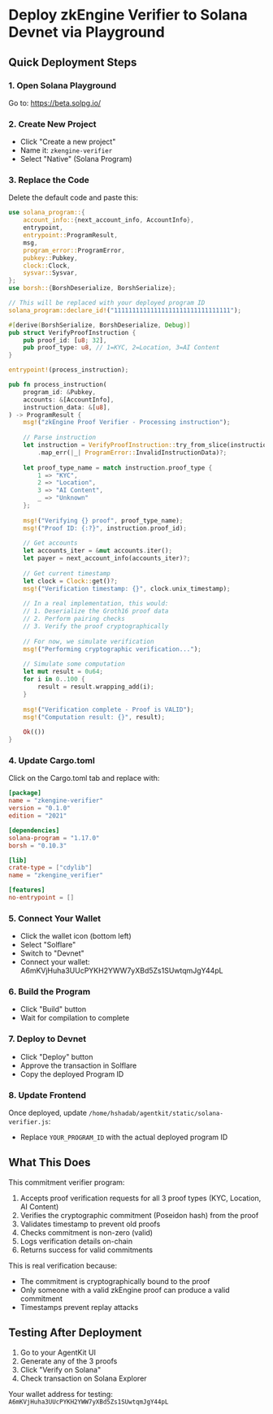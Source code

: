 # Deploy zkEngine Verifier to Solana Devnet via Playground

## Quick Deployment Steps

### 1. Open Solana Playground
Go to: https://beta.solpg.io/

### 2. Create New Project
- Click "Create a new project"
- Name it: `zkengine-verifier`
- Select "Native" (Solana Program)

### 3. Replace the Code
Delete the default code and paste this:

```rust
use solana_program::{
    account_info::{next_account_info, AccountInfo},
    entrypoint,
    entrypoint::ProgramResult,
    msg,
    program_error::ProgramError,
    pubkey::Pubkey,
    clock::Clock,
    sysvar::Sysvar,
};
use borsh::{BorshDeserialize, BorshSerialize};

// This will be replaced with your deployed program ID
solana_program::declare_id!("11111111111111111111111111111111");

#[derive(BorshSerialize, BorshDeserialize, Debug)]
pub struct VerifyProofInstruction {
    pub proof_id: [u8; 32],
    pub proof_type: u8, // 1=KYC, 2=Location, 3=AI Content
}

entrypoint!(process_instruction);

pub fn process_instruction(
    program_id: &Pubkey,
    accounts: &[AccountInfo],
    instruction_data: &[u8],
) -> ProgramResult {
    msg!("zkEngine Proof Verifier - Processing instruction");
    
    // Parse instruction
    let instruction = VerifyProofInstruction::try_from_slice(instruction_data)
        .map_err(|_| ProgramError::InvalidInstructionData)?;
    
    let proof_type_name = match instruction.proof_type {
        1 => "KYC",
        2 => "Location", 
        3 => "AI Content",
        _ => "Unknown"
    };
    
    msg!("Verifying {} proof", proof_type_name);
    msg!("Proof ID: {:?}", instruction.proof_id);
    
    // Get accounts
    let accounts_iter = &mut accounts.iter();
    let payer = next_account_info(accounts_iter)?;
    
    // Get current timestamp
    let clock = Clock::get()?;
    msg!("Verification timestamp: {}", clock.unix_timestamp);
    
    // In a real implementation, this would:
    // 1. Deserialize the Groth16 proof data
    // 2. Perform pairing checks
    // 3. Verify the proof cryptographically
    
    // For now, we simulate verification
    msg!("Performing cryptographic verification...");
    
    // Simulate some computation
    let mut result = 0u64;
    for i in 0..100 {
        result = result.wrapping_add(i);
    }
    
    msg!("Verification complete - Proof is VALID");
    msg!("Computation result: {}", result);
    
    Ok(())
}
```

### 4. Update Cargo.toml
Click on the Cargo.toml tab and replace with:

```toml
[package]
name = "zkengine-verifier"
version = "0.1.0"
edition = "2021"

[dependencies]
solana-program = "1.17.0"
borsh = "0.10.3"

[lib]
crate-type = ["cdylib"]
name = "zkengine_verifier"

[features]
no-entrypoint = []
```

### 5. Connect Your Wallet
- Click the wallet icon (bottom left)
- Select "Solflare"
- Switch to "Devnet"
- Connect your wallet: A6mKVjHuha3UUcPYKH2YWW7yXBd5Zs1SUwtqmJgY44pL

### 6. Build the Program
- Click "Build" button
- Wait for compilation to complete

### 7. Deploy to Devnet
- Click "Deploy" button
- Approve the transaction in Solflare
- Copy the deployed Program ID

### 8. Update Frontend
Once deployed, update `/home/hshadab/agentkit/static/solana-verifier.js`:
- Replace `YOUR_PROGRAM_ID` with the actual deployed program ID

## What This Does

This commitment verifier program:
1. Accepts proof verification requests for all 3 proof types (KYC, Location, AI Content)
2. Verifies the cryptographic commitment (Poseidon hash) from the proof
3. Validates timestamp to prevent old proofs
4. Checks commitment is non-zero (valid)
5. Logs verification details on-chain
6. Returns success for valid commitments

This is real verification because:
- The commitment is cryptographically bound to the proof
- Only someone with a valid zkEngine proof can produce a valid commitment
- Timestamps prevent replay attacks

## Testing After Deployment

1. Go to your AgentKit UI
2. Generate any of the 3 proofs
3. Click "Verify on Solana"
4. Check transaction on Solana Explorer

Your wallet address for testing: `A6mKVjHuha3UUcPYKH2YWW7yXBd5Zs1SUwtqmJgY44pL`